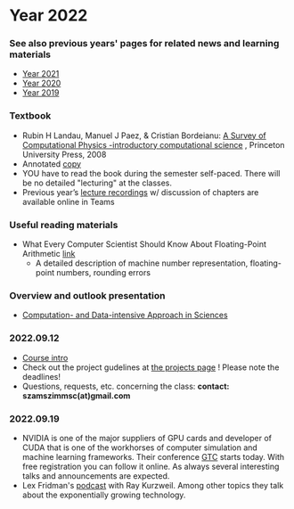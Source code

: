 # Year 2022

### See also previous years' pages for related news and learning materials
- [Year 2021](https://icsabai.github.io/classes/compsimf17em/news2021/)
- [Year 2020](https://icsabai.github.io/classes/compsimf17em/news2020/)
- [Year 2019](https://icsabai.github.io/classes/compsimf17em/news2019/)

### Textbook
- Rubin H Landau, Manuel J Paez, & Cristian Bordeianu: [A Survey of Computational Physics -introductory computational science](https://www.compadre.org/portal/items/detail.cfm?ID=11578) , Princeton University Press, 2008 
- Annotated [copy](https://kooplex-fiek.elte.hu/seafile/f/cf29591fa4a64b45b212/)
- YOU have to read the book during the semester self-paced. There will be no detailed "lecturing" at the classes. 
- Previous year’s [lecture recordings](https://eltehu.sharepoint.com/:u:/s/Crs22-23-1compsimf20em1Szmtgpesszimulcik/EeK7KkTGWalErDEJ_tSLRc4BA68Rd7a1KdpbmQ9f5DHOQg?e=7ZCbtD) w/ discussion of chapters are available online in Teams

### Useful reading materials
- What Every Computer Scientist Should Know About Floating-Point Arithmetic [link](https://docs.oracle.com/cd/E19957-01/806-3568/ncg_goldberg.html#:~:text=Almost%20every%20language%20has%20a,point%20exceptions%20such%20as%20overflow.)
  - A detailed description of machine number representation, floating-point numbers, rounding errors

### Overview and outlook presentation
- [Computation- and Data-intensive Approach in Sciences](https://kooplex-fiek.elte.hu/seafile/f/7a5099c1880f402d8fb8/) 

### 2022.09.12
- [Course intro](class_intro_2022.pdf)
- Check out the project gudelines at [the projects page](https://icsabai.github.io/simulationsMsc/) ! Please note the deadlines!
- Questions, requests, etc. concerning the class: __contact: szamszimmsc(at)gmail.com__ 


### 2022.09.19
- NVIDIA is one of the major suppliers of GPU cards and developer of CUDA that is one of the workhorses of computer simulation and machine learning frameworks.
Their conference [GTC](https://www.nvidia.com/gtc/) starts today. With free registration you can follow it online. As always several interesting talks and announcements are expected. 
- Lex Fridman's [podcast](https://www.youtube.com/watch?v=ykY69lSpDdo) with Ray Kurzweil. Among other topics they talk about the exponentially growing technology.  
